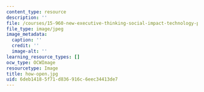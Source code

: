 ```yaml
---
content_type: resource
description: ''
file: /courses/15-960-new-executive-thinking-social-impact-technology-projects-fall-2017-spring-2018/6deb14185f71d836916c6eec34413de7_how-open.jpg
file_type: image/jpeg
image_metadata:
  caption: ''
  credit: ''
  image-alt: ''
learning_resource_types: []
ocw_type: OCWImage
resourcetype: Image
title: how-open.jpg
uid: 6deb1418-5f71-d836-916c-6eec34413de7
---
```

